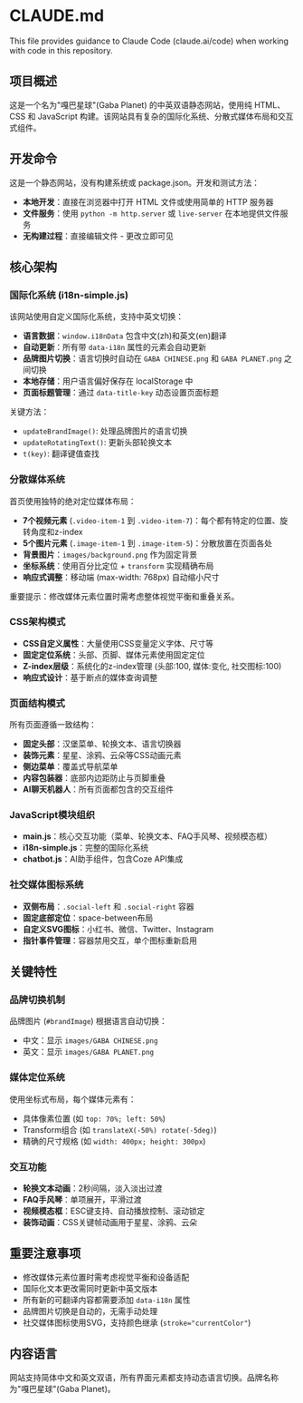 # CLAUDE.md

This file provides guidance to Claude Code (claude.ai/code) when working with code in this repository.

## 项目概述

这是一个名为"嘎巴星球"(Gaba Planet) 的中英双语静态网站，使用纯 HTML、CSS 和 JavaScript 构建。该网站具有复杂的国际化系统、分散式媒体布局和交互式组件。

## 开发命令

这是一个静态网站，没有构建系统或 package.json。开发和测试方法：

- **本地开发**：直接在浏览器中打开 HTML 文件或使用简单的 HTTP 服务器
- **文件服务**：使用 `python -m http.server` 或 `live-server` 在本地提供文件服务
- **无构建过程**：直接编辑文件 - 更改立即可见

## 核心架构

### 国际化系统 (i18n-simple.js)
该网站使用自定义国际化系统，支持中英文切换：
- **语言数据**：`window.i18nData` 包含中文(zh)和英文(en)翻译
- **自动更新**：所有带 `data-i18n` 属性的元素会自动更新
- **品牌图片切换**：语言切换时自动在 `GABA CHINESE.png` 和 `GABA PLANET.png` 之间切换
- **本地存储**：用户语言偏好保存在 localStorage 中
- **页面标题管理**：通过 `data-title-key` 动态设置页面标题

关键方法：
- `updateBrandImage()`: 处理品牌图片的语言切换
- `updateRotatingText()`: 更新头部轮换文本
- `t(key)`: 翻译键值查找

### 分散媒体系统
首页使用独特的绝对定位媒体布局：
- **7个视频元素** (`.video-item-1` 到 `.video-item-7`)：每个都有特定的位置、旋转角度和z-index
- **5个图片元素** (`.image-item-1` 到 `.image-item-5`)：分散放置在页面各处
- **背景图片**：`images/background.png` 作为固定背景
- **坐标系统**：使用百分比定位 + `transform` 实现精确布局
- **响应式调整**：移动端 (max-width: 768px) 自动缩小尺寸

重要提示：修改媒体元素位置时需考虑整体视觉平衡和重叠关系。

### CSS架构模式
- **CSS自定义属性**：大量使用CSS变量定义字体、尺寸等
- **固定定位系统**：头部、页脚、媒体元素使用固定定位
- **Z-index层级**：系统化的z-index管理 (头部:100, 媒体:变化, 社交图标:100)
- **响应式设计**：基于断点的媒体查询调整

### 页面结构模式
所有页面遵循一致结构：
- **固定头部**：汉堡菜单、轮换文本、语言切换器
- **装饰元素**：星星、涂鸦、云朵等CSS动画元素
- **侧边菜单**：覆盖式导航菜单
- **内容包装器**：底部内边距防止与页脚重叠
- **AI聊天机器人**：所有页面都包含的交互组件

### JavaScript模块组织
- **main.js**：核心交互功能（菜单、轮换文本、FAQ手风琴、视频模态框）
- **i18n-simple.js**：完整的国际化系统
- **chatbot.js**：AI助手组件，包含Coze API集成

### 社交媒体图标系统
- **双侧布局**：`.social-left` 和 `.social-right` 容器
- **固定底部定位**：space-between布局
- **自定义SVG图标**：小红书、微信、Twitter、Instagram
- **指针事件管理**：容器禁用交互，单个图标重新启用

## 关键特性

### 品牌切换机制
品牌图片 (`#brandImage`) 根据语言自动切换：
- 中文：显示 `images/GABA CHINESE.png`
- 英文：显示 `images/GABA PLANET.png`

### 媒体定位系统
使用坐标式布局，每个媒体元素有：
- 具体像素位置 (如 `top: 70%; left: 50%`)
- Transform组合 (如 `translateX(-50%) rotate(-5deg)`)
- 精确的尺寸规格 (如 `width: 400px; height: 300px`)

### 交互功能
- **轮换文本动画**：2秒间隔，淡入淡出过渡
- **FAQ手风琴**：单项展开，平滑过渡
- **视频模态框**：ESC键支持、自动播放控制、滚动锁定
- **装饰动画**：CSS关键帧动画用于星星、涂鸦、云朵

## 重要注意事项
- 修改媒体元素位置时需考虑视觉平衡和设备适配
- 国际化文本更改需同时更新中英文版本
- 所有新的可翻译内容都需要添加 `data-i18n` 属性
- 品牌图片切换是自动的，无需手动处理
- 社交媒体图标使用SVG，支持颜色继承 (`stroke="currentColor"`)

## 内容语言
网站支持简体中文和英文双语，所有界面元素都支持动态语言切换。品牌名称为"嘎巴星球"(Gaba Planet)。
